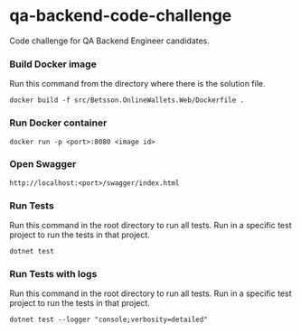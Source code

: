 # qa-backend-code-challenge

Code challenge for QA Backend Engineer candidates.

### Build Docker image

Run this command from the directory where there is the solution file.

```
docker build -f src/Betsson.OnlineWallets.Web/Dockerfile .
```

### Run Docker container

```
docker run -p <port>:8080 <image id>
```

### Open Swagger

```
http://localhost:<port>/swagger/index.html
```

### Run Tests

Run this command in the root directory to run all tests. Run in a specific test project to run the tests in that project.

```
dotnet test
```

### Run Tests with logs

Run this command in the root directory to run all tests. Run in a specific test project to run the tests in that project.

```
dotnet test --logger "console;verbosity=detailed"
```
